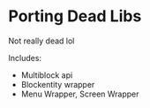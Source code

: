 # Porting Dead Libs

Not really dead lol

Includes:
- Multiblock api
- Blockentity wrapper
- Menu Wrapper, Screen Wrapper
